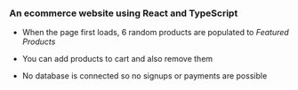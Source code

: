 ### An ecommerce website using React and TypeScript

- When the page first loads, 6 random products are populated to _Featured Products_

- You can add products to cart and also remove them

- No database is connected so no signups or payments are possible
